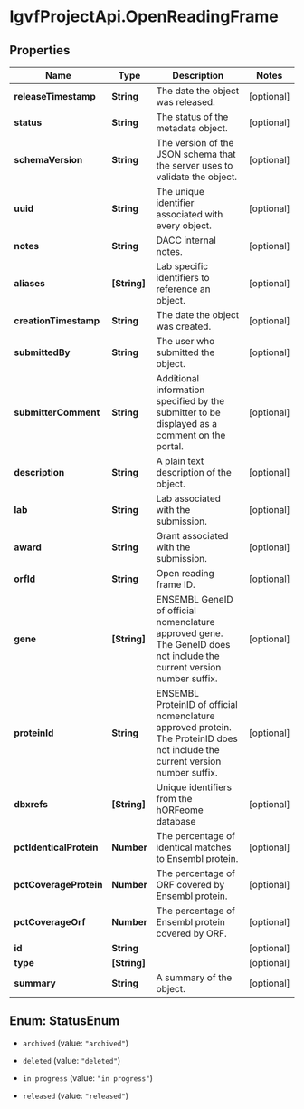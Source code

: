 # IgvfProjectApi.OpenReadingFrame

## Properties

Name | Type | Description | Notes
------------ | ------------- | ------------- | -------------
**releaseTimestamp** | **String** | The date the object was released. | [optional] 
**status** | **String** | The status of the metadata object. | [optional] 
**schemaVersion** | **String** | The version of the JSON schema that the server uses to validate the object. | [optional] 
**uuid** | **String** | The unique identifier associated with every object. | [optional] 
**notes** | **String** | DACC internal notes. | [optional] 
**aliases** | **[String]** | Lab specific identifiers to reference an object. | [optional] 
**creationTimestamp** | **String** | The date the object was created. | [optional] 
**submittedBy** | **String** | The user who submitted the object. | [optional] 
**submitterComment** | **String** | Additional information specified by the submitter to be displayed as a comment on the portal. | [optional] 
**description** | **String** | A plain text description of the object. | [optional] 
**lab** | **String** | Lab associated with the submission. | [optional] 
**award** | **String** | Grant associated with the submission. | [optional] 
**orfId** | **String** | Open reading frame ID. | [optional] 
**gene** | **[String]** | ENSEMBL GeneID of official nomenclature approved gene. The GeneID does not include the current version number suffix. | [optional] 
**proteinId** | **String** | ENSEMBL ProteinID of official nomenclature approved protein. The ProteinID does not include the current version number suffix. | [optional] 
**dbxrefs** | **[String]** | Unique identifiers from the hORFeome database | [optional] 
**pctIdenticalProtein** | **Number** | The percentage of identical matches to Ensembl protein. | [optional] 
**pctCoverageProtein** | **Number** | The percentage of ORF covered by Ensembl protein. | [optional] 
**pctCoverageOrf** | **Number** | The percentage of Ensembl protein covered by ORF. | [optional] 
**id** | **String** |  | [optional] 
**type** | **[String]** |  | [optional] 
**summary** | **String** | A summary of the object. | [optional] 



## Enum: StatusEnum


* `archived` (value: `"archived"`)

* `deleted` (value: `"deleted"`)

* `in progress` (value: `"in progress"`)

* `released` (value: `"released"`)




